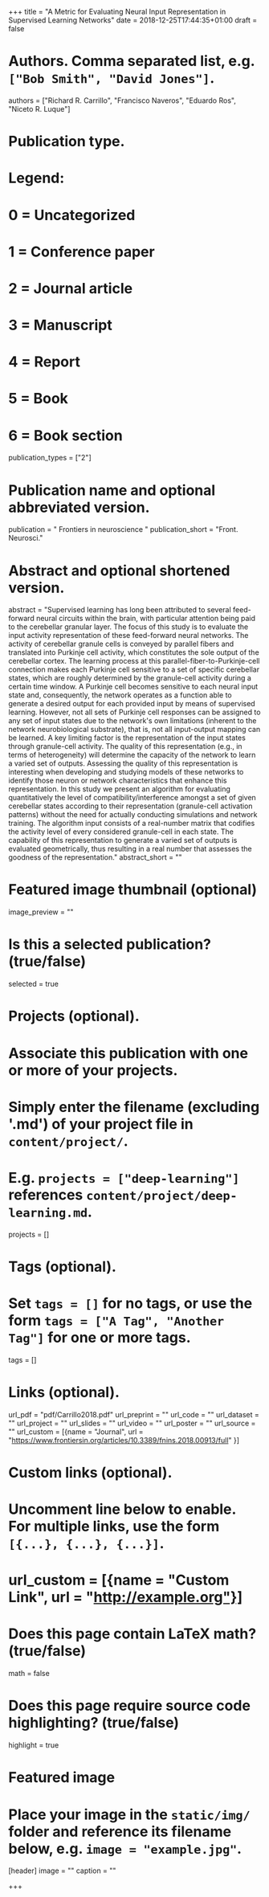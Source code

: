 +++
title = "A Metric for Evaluating Neural Input Representation in Supervised Learning Networks"
date = 2018-12-25T17:44:35+01:00
draft = false

# Authors. Comma separated list, e.g. `["Bob Smith", "David Jones"]`.
authors = ["Richard R. Carrillo", "Francisco Naveros", "Eduardo Ros", "Niceto R. Luque"]

# Publication type.
# Legend:
# 0 = Uncategorized
# 1 = Conference paper
# 2 = Journal article
# 3 = Manuscript
# 4 = Report
# 5 = Book
# 6 = Book section
publication_types = ["2"]

# Publication name and optional abbreviated version.
publication = " Frontiers in neuroscience "
publication_short = "Front. Neurosci."

# Abstract and optional shortened version.
abstract = "Supervised learning has long been attributed to several feed-forward neural circuits within the brain, with particular attention being paid to the cerebellar granular layer. The focus of this study is to evaluate the input activity representation of these feed-forward neural networks. The activity of cerebellar granule cells is conveyed by parallel fibers and translated into Purkinje cell activity, which constitutes the sole output of the cerebellar cortex. The learning process at this parallel-fiber-to-Purkinje-cell connection makes each Purkinje cell sensitive to a set of specific cerebellar states, which are roughly determined by the granule-cell activity during a certain time window. A Purkinje cell becomes sensitive to each neural input state and, consequently, the network operates as a function able to generate a desired output for each provided input by means of supervised learning. However, not all sets of Purkinje cell responses can be assigned to any set of input states due to the network's own limitations (inherent to the network neurobiological substrate), that is, not all input-output mapping can be learned. A key limiting factor is the representation of the input states through granule-cell activity. The quality of this representation (e.g., in terms of heterogeneity) will determine the capacity of the network to learn a varied set of outputs. Assessing the quality of this representation is interesting when developing and studying models of these networks to identify those neuron or network characteristics that enhance this representation. In this study we present an algorithm for evaluating quantitatively the level of compatibility/interference amongst a set of given cerebellar states according to their representation (granule-cell activation patterns) without the need for actually conducting simulations and network training. The algorithm input consists of a real-number matrix that codifies the activity level of every considered granule-cell in each state. The capability of this representation to generate a varied set of outputs is evaluated geometrically, thus resulting in a real number that assesses the goodness of the representation."
abstract_short = ""

# Featured image thumbnail (optional)
image_preview = ""

# Is this a selected publication? (true/false)
selected = true

# Projects (optional).
#   Associate this publication with one or more of your projects.
#   Simply enter the filename (excluding '.md') of your project file in `content/project/`.
#   E.g. `projects = ["deep-learning"]` references `content/project/deep-learning.md`.
projects = []

# Tags (optional).
#   Set `tags = []` for no tags, or use the form `tags = ["A Tag", "Another Tag"]` for one or more tags.
tags = []

# Links (optional).
url_pdf = "pdf/Carrillo2018.pdf"
url_preprint = ""
url_code = ""
url_dataset = ""
url_project = ""
url_slides = ""
url_video = ""
url_poster = ""
url_source = ""
url_custom = [{name = "Journal", url = "https://www.frontiersin.org/articles/10.3389/fnins.2018.00913/full" }]

# Custom links (optional).
#   Uncomment line below to enable. For multiple links, use the form `[{...}, {...}, {...}]`.
# url_custom = [{name = "Custom Link", url = "http://example.org"}]

# Does this page contain LaTeX math? (true/false)
math = false

# Does this page require source code highlighting? (true/false)
highlight = true

# Featured image
# Place your image in the `static/img/` folder and reference its filename below, e.g. `image = "example.jpg"`.
[header]
image = ""
caption = ""

+++
